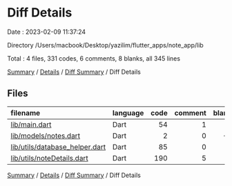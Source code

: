 # Diff Details

Date : 2023-02-09 11:37:24

Directory /Users/macbook/Desktop/yazilim/flutter_apps/note_app/lib

Total : 4 files,  331 codes, 6 comments, 8 blanks, all 345 lines

[Summary](results.md) / [Details](details.md) / [Diff Summary](diff.md) / Diff Details

## Files
| filename | language | code | comment | blank | total |
| :--- | :--- | ---: | ---: | ---: | ---: |
| [lib/main.dart](/lib/main.dart) | Dart | 54 | 1 | 4 | 59 |
| [lib/models/notes.dart](/lib/models/notes.dart) | Dart | 2 | 0 | -1 | 1 |
| [lib/utils/database_helper.dart](/lib/utils/database_helper.dart) | Dart | 85 | 0 | 2 | 87 |
| [lib/utils/noteDetails.dart](/lib/utils/noteDetails.dart) | Dart | 190 | 5 | 3 | 198 |

[Summary](results.md) / [Details](details.md) / [Diff Summary](diff.md) / Diff Details